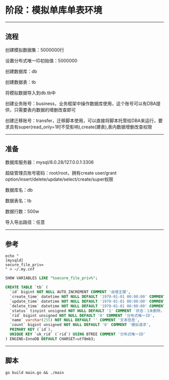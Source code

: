 阶段：模拟单库单表环境
====

----
流程
----

创建模拟数据集：5000000行

设置分布式唯一ID初始值：5000000

创建数据库：db

创建数据表：tb

将模拟数据导入到db.tb中

创建业务账号：business，业务框架中操作数据库使用，这个账号可以有DBA提供，只需要表内数据的增删改查即可

创建迁移账号：transfer，迁移脚本使用，可以直接将脚本托管给DBA来运行，要求具有super(read_only=1时不受影响),create(建表),表内数据增删改查权限

----
准备
----

数据库服务器：mysql/8.0.28/127.0.0.1:3306

超级管理员账号密码：root/root，拥有create user/grant option/insert/delete/update/select/create/super权限

数据库名：db

数据表名：tb

数据行数：500w

导入导出路径：任意

----
参考
----

```shell
echo "
[mysqld]
secure_file_priv=
" > ~/.my.cnf
```

```sql
SHOW VARIABLES LIKE "%secure_file_priv%";
```

```sql
CREATE TABLE `tb` (
  `id` bigint NOT NULL AUTO_INCREMENT COMMENT '自增主键',
  `create_time` datetime NOT NULL DEFAULT '1970-01-01 00:00:00' COMMENT '创建时间',
  `update_time` datetime NOT NULL DEFAULT '1970-01-01 00:00:00' COMMENT '修改时间',
  `delete_time` datetime NOT NULL DEFAULT '1970-01-01 00:00:00' COMMENT '删除时间',
  `status` tinyint unsigned NOT NULL DEFAULT '1' COMMENT '状态：1未删除，0已删除',
  `rid` bigint unsigned NOT NULL DEFAULT '0' COMMENT '分布式唯一ID',
  `name` varchar(255) NOT NULL DEFAULT '' COMMENT '文本信息',
  `count` bigint unsigned NOT NULL DEFAULT '0' COMMENT '模拟请求',
  PRIMARY KEY (`id`),
  UNIQUE KEY `uk_rid` (`rid`) USING BTREE COMMENT '分布式唯一ID'
) ENGINE=InnoDB DEFAULT CHARSET=utf8mb3;
```

----
脚本
----
```shell
go build main.go && ./main

```
